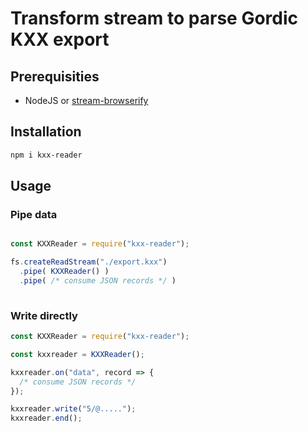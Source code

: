# Transform stream to parse Gordic KXX export

## Prerequisities
 - NodeJS or [stream-browserify](https://www.npmjs.com/package/stream-browserify)
 
## Installation

```bash
npm i kxx-reader
```

## Usage

### Pipe data
```typescript

const KXXReader = require("kxx-reader");

fs.createReadStream("./export.kxx")
  .pipe( KXXReader() )
  .pipe( /* consume JSON records */ ) 
  
```

### Write directly

```typescript
const KXXReader = require("kxx-reader");

const kxxreader = KXXReader();

kxxreader.on("data", record => {
  /* consume JSON records */
});

kxxreader.write("5/@.....");
kxxreader.end();
```
